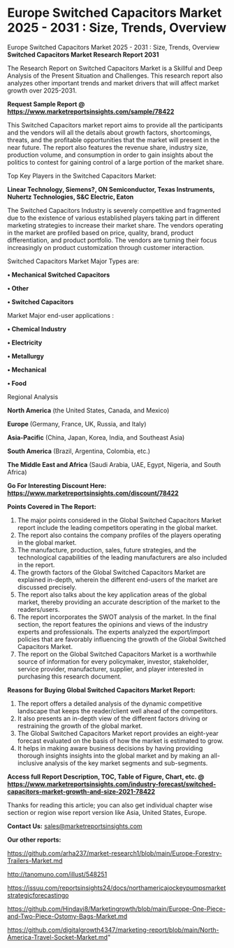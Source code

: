 # Europe Switched Capacitors Market 2025 - 2031 : Size, Trends, Overview
Europe Switched Capacitors Market 2025 - 2031 : Size, Trends, Overview
<strong>Switched Capacitors Market Research Report 2031</strong>

The Research Report on Switched Capacitors Market is a Skillful and Deep Analysis of the Present Situation and Challenges. This research report also analyzes other important trends and market drivers that will affect market growth over 2025-2031.

<strong>Request Sample Report @ <a href=https://www.marketreportsinsights.com/sample/78422>https://www.marketreportsinsights.com/sample/78422</a></strong>

This Switched Capacitors market report aims to provide all the participants and the vendors will all the details about growth factors, shortcomings, threats, and the profitable opportunities that the market will present in the near future. The report also features the revenue share, industry size, production volume, and consumption in order to gain insights about the politics to contest for gaining control of a large portion of the market share.

Top Key Players in the Switched Capacitors Market:

<strong>Linear Technology, Siemens?, ON Semiconductor, Texas Instruments, Nuhertz Technologies, S&C Electric, Eaton</strong>

The Switched Capacitors Industry is severely competitive and fragmented due to the existence of various established players taking part in different marketing strategies to increase their market share. The vendors operating in the market are profiled based on price, quality, brand, product differentiation, and product portfolio. The vendors are turning their focus increasingly on product customization through customer interaction.

Switched Capacitors Market Major Types are:

<strong>• Mechanical Switched Capacitors

• Other

• Switched Capacitors</strong>

Market Major end-user applications :

<strong>• Chemical Industry

• Electricity

• Metallurgy

• Mechanical

• Food</strong>

Regional Analysis

</u><strong><b>North America</b></strong> (the United States, Canada, and Mexico)

<strong><b>Europe </b></strong>(Germany, France, UK, Russia, and Italy)

<strong><b>Asia-Pacific</b></strong> (China, Japan, Korea, India, and Southeast Asia)

<strong><b>South America</b></strong> (Brazil, Argentina, Colombia, etc.)

<strong><b>The Middle East and Africa</b></strong> (Saudi Arabia, UAE, Egypt, Nigeria, and South Africa)

<strong>Go For Interesting Discount Here: <a href=https://www.marketreportsinsights.com/discount/78422>https://www.marketreportsinsights.com/discount/78422</a></strong>

<strong>Points Covered in The Report:</strong>
<ol>
  <li>The major points considered in the Global Switched Capacitors Market report include the leading competitors operating in the global market.</li>
  <li>The report also contains the company profiles of the players operating in the global market.</li>
  <li>The manufacture, production, sales, future strategies, and the technological capabilities of the leading manufacturers are also included in the report.</li>
  <li>The growth factors of the Global Switched Capacitors Market are explained in-depth, wherein the different end-users of the market are discussed precisely.</li>
  <li>The report also talks about the key application areas of the global market, thereby providing an accurate description of the market to the readers/users.</li>
  <li>The report incorporates the SWOT analysis of the market. In the final section, the report features the opinions and views of the industry experts and professionals. The experts analyzed the export/import policies that are favorably influencing the growth of the Global Switched Capacitors Market.</li>
  <li>The report on the Global Switched Capacitors Market is a worthwhile source of information for every policymaker, investor, stakeholder, service provider, manufacturer, supplier, and player interested in purchasing this research document.</li>
</ol>
<strong>Reasons for Buying Global Switched Capacitors Market Report:</strong>

<ol>
  <li>The report offers a detailed analysis of the dynamic competitive landscape that keeps the reader/client well ahead of the competitors.</li>
  <li>It also presents an in-depth view of the different factors driving or restraining the growth of the global market.</li>
  <li>The Global Switched Capacitors Market report provides an eight-year forecast evaluated on the basis of how the market is estimated to grow.</li>
  <li>It helps in making aware business decisions by having providing thorough insights insights into the global market and by making an all-inclusive analysis of the key market segments and sub-segments.</li>
</ol>
<strong>Access full Report Description, TOC, Table of Figure, Chart, etc. @ <a href=https://www.marketreportsinsights.com/industry-forecast/switched-capacitors-market-growth-and-size-2021-78422>https://www.marketreportsinsights.com/industry-forecast/switched-capacitors-market-growth-and-size-2021-78422</a></strong>


Thanks for reading this article; you can also get individual chapter wise section or region wise report version like Asia, United States, Europe.

<strong>Contact Us:</strong>
sales@marketreportsinsights.com

<strong>Our other reports:</strong>

<a href=https://github.com/arha237/market-research1/blob/main/Europe-Forestry-Trailers-Market.md>https://github.com/arha237/market-research1/blob/main/Europe-Forestry-Trailers-Market.md</a>

<a href=http://tanomuno.com/illust/548251>http://tanomuno.com/illust/548251</a>

<a href=https://issuu.com/reportsinsights24/docs/northamericajockeypumpsmarketstrategicforecastingo>https://issuu.com/reportsinsights24/docs/northamericajockeypumpsmarketstrategicforecastingo</a>

<a href=https://github.com/Hindavi8/Marketingrowth/blob/main/Europe-One-Piece-and-Two-Piece-Ostomy-Bags-Market.md>https://github.com/Hindavi8/Marketingrowth/blob/main/Europe-One-Piece-and-Two-Piece-Ostomy-Bags-Market.md</a>

<a href=https://github.com/digitalgrowth4347/marketing-report/blob/main/North-America-Travel-Socket-Market.md>https://github.com/digitalgrowth4347/marketing-report/blob/main/North-America-Travel-Socket-Market.md</a>"
